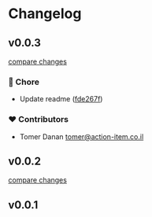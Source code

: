 # Changelog


## v0.0.3

[compare changes](https://github.com/dananz/sva/compare/v0.0.2...v0.0.3)

### 🏡 Chore

- Update readme ([fde267f](https://github.com/dananz/sva/commit/fde267f))

### ❤️ Contributors

- Tomer Danan <tomer@action-item.co.il>

## v0.0.2

[compare changes](https://github.com/dananz/sva/compare/v0.0.1...v0.0.2)

## v0.0.1

